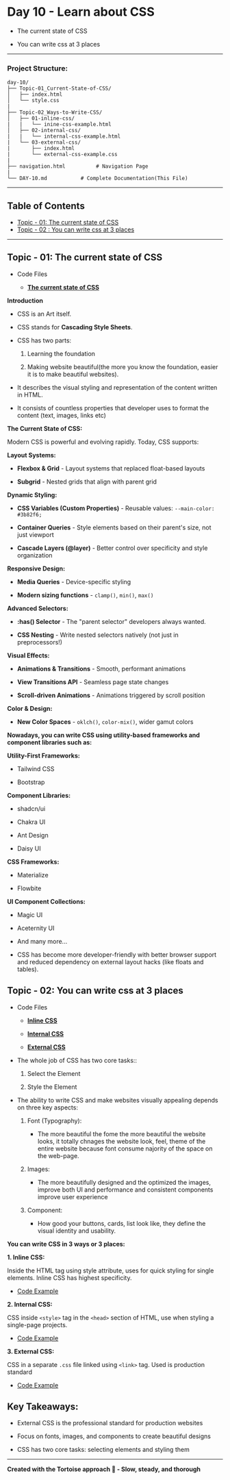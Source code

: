 # Day 10 - Learn about CSS

- The current state of CSS

- You can write css at 3 places

---

### Project Structure:

```
day-10/
├── Topic-01_Current-State-of-CSS/
│   ├── index.html
│   └── style.css
|
├── Topic-02_Ways-to-Write-CSS/
│   ├── 01-inline-css/
|   |   └── inine-css-example.html
│   ├── 02-internal-css/
|   |   └── internal-css-example.html
|   └── 03-external-css/
|       ├── index.html
|       └── external-css-example.css
|
├── navigation.html          # Navigation Page
|
└── DAY-10.md           # Complete Documentation(This File)
```

---

## Table of Contents

- [Topic - 01: The current state of CSS](#topic---01-the-current-state-of-css)
- [Topic - 02 : You can write css at 3 places](#topic---02-you-can-write-css-at-3-places)

---

## Topic - 01: The current state of CSS

- Code Files

  - **[The current state of CSS](./Topic-01_Current-State-of-CSS/index.html)**

**Introduction**

- CSS is an Art itself.

- CSS stands for **Cascading Style Sheets**.

- CSS has two parts:

  1. Learning the foundation

  2. Making website beautiful(the more you know the foundation, easier it is to make beautiful websites).

- It describes the visual styling and representation of the content written in HTML.

- It consists of countless properties that developer uses to format the content (text, images, links etc)

**The Current State of CSS:**

Modern CSS is powerful and evolving rapidly. Today, CSS supports:

**Layout Systems:**

- **Flexbox & Grid** - Layout systems that replaced float-based layouts

- **Subgrid** - Nested grids that align with parent grid

**Dynamic Styling:**

- **CSS Variables (Custom Properties)** - Reusable values: `--main-color: #3b82f6;`

- **Container Queries** - Style elements based on their parent's size, not just viewport

- **Cascade Layers (@layer)** - Better control over specificity and style organization

**Responsive Design:**

- **Media Queries** - Device-specific styling

- **Modern sizing functions** - `clamp()`, `min()`, `max()`

**Advanced Selectors:**

- **:has() Selector** - The "parent selector" developers always wanted.

- **CSS Nesting** - Write nested selectors natively (not just in preprocessors!)

**Visual Effects:**

- **Animations & Transitions** - Smooth, performant animations

- **View Transitions API** - Seamless page state changes

- **Scroll-driven Animations** - Animations triggered by scroll position

**Color & Design:**

- **New Color Spaces** - `oklch()`, `color-mix()`, wider gamut colors

**Nowadays, you can write CSS using utility-based frameworks and component libraries such as:**

**Utility-First Frameworks:**

- Tailwind CSS

- Bootstrap

**Component Libraries:**

- shadcn/ui

- Chakra UI

- Ant Design

- Daisy UI

**CSS Frameworks:**

- Materialize

- Flowbite

**UI Component Collections:**

- Magic UI

- Aceternity UI

- And many more...

- CSS has become more developer-friendly with better browser support and reduced dependency on external layout hacks (like floats and tables).

## Topic - 02: You can write css at 3 places

- Code Files

  - **[Inline CSS](./Topic-02_Ways-to-Write-CSS/01-inline-css/inline-css-example.html)**

  - **[Internal CSS](./Topic-02_Ways-to-Write-CSS/02-internal-css/internal-css-example.html)**

  - **[External CSS](./Topic-02_Ways-to-Write-CSS/03-external-css/index.html)**

- The whole job of CSS has two core tasks::

  1. Select the Element

  2. Style the Element

- The ability to write CSS and make websites visually appealing depends on three key aspects:

  1. Font (Typography):

     - The more beautiful the fome the more beautiful the website looks, it totally chnages the website look, feel, theme of the entire website because font consume najority of the space on the web-page.

  2. Images:

     - The more beautifully designed and the optimized the images, improve both UI and performance and consistent components improve user experience

  3. Component:

     - How good your buttons, cards, list look like, they define the visual identity and usability.

**You can write CSS in 3 ways or 3 places:**

**1. Inline CSS:**

Inside the HTML tag using style attribute, uses for quick styling for single elements. Inline CSS has highest specificity.

- [Code Example](./Topic-02_Ways-to-Write-CSS/01-inline-css/inline-css-example.html)

**2. Internal CSS:**

CSS inside `<style>` tag in the `<head>` section of HTML, use when styling a single-page projects.

- [Code Example](./Topic-02_Ways-to-Write-CSS/02-internal-css/internal-css-example.html)

**3. External CSS:**

CSS in a separate `.css` file linked using `<link>` tag. Used is production standard

- [Code Example](./Topic-02_Ways-to-Write-CSS/03-external-css/index.html)

## Key Takeaways:

- External CSS is the professional standard for production websites

- Focus on fonts, images, and components to create beautiful designs

- CSS has two core tasks: selecting elements and styling them

---

**Created with the Tortoise approach 🐢 - Slow, steady, and thorough**
